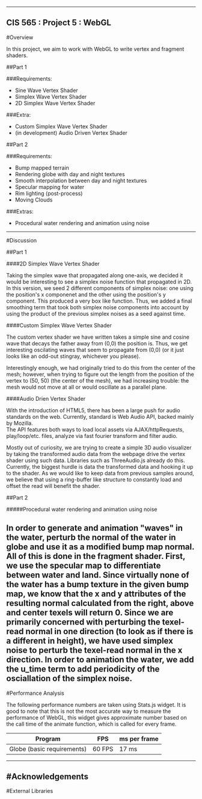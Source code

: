 -------------------------------------------------------------------------------
CIS 565 : Project 5 : WebGL
-------------------------------------------------------------------------------
#Overview

In this project, we aim to work with WebGL to write vertex and fragment shaders.
 
##Part 1

###Requirements:
* Sine Wave Vertex Shader
* Simplex Wave Vertex Shader
* 2D Simplex Wave Vertex Shader

###Extra:
* Custom Simplex Wave Vertex Shader
* (in development) Audio Driven Vertex Shader

##Part 2

###Requirements:
* Bump mapped terrain
* Rendering globe with day and night textures
* Smooth interpolation between day and night textures
* Specular mapping for water
* Rim lighting (post-process)
* Moving Clouds

###Extras:
* Procedural water rendering and animation using noise 

-----------

#Discussion

##Part 1

####2D Simplex Wave Vertex Shader

Taking the simplex wave that propagated along one-axis, we decided it would be 
interesting to see a simplex noise function that propagated in 2D.  In this 
version, we seed 2 different components of simplex noise: one using the position's
x componenet and the other using the position's y component. This produced a 
very box like function.  Thus, we added a final smoothing term that took 
both simplex noise components into account by using the product of the previous 
simplex noises as a seed against time.

####Custom Simplex Wave Vertex Shader

The custom vertex shader we have written takes a simple sine and cosine wave 
that decays the father away from (0,0) the position is.  Thus, we get interesting
oscilating waves that seem to propagate from (0,0) (or it just looks like an 
odd-out stingray, whichever you please).  

Interestingly enough, we had originally tried to do this from the center of the
mesh; however, when trying to figure out the length from the position of the 
vertex to (50, 50) (the center of the mesh), we had increasing trouble: the mesh
would not move at all or would oscillate as a parallel plane.

####Audio Drien Vertex Shader

With the introduction of HTML5, there has been a large push for audio standards
on the web.  Currently, standard is Web Audio API, backed mainly by Mozilla.  
The API features both ways to load local assets via AJAX/httpRequests, play/loop/etc.
 files, analyze via fast fourier transform and filter audio.  

Mostly out of curiosity, we are trying to create a simple 3D audio visualizer 
by taking the transformed audio data from the webpage drive the vertex shader
using such data.  Libraries such as ThreeAudio.js already do this. 
Currently, the biggest hurdle is data the transformed data 
and hooking it up to the shader.  As we would like to keep data from previous 
samples around, we believe that using a ring-buffer like structure to constantly
 load and offset the read will benefit the shader.  

##Part 2

#####Procedural water rendering and animation using noise

In order to generate and animation "waves" in the water, perturb the normal 
of the water in globe and use it as a modified bump map normal.  All of this 
is done in the fragment shader. First, we use the specular map to differentiate
between water and land. Since virtually none of the water has a bump texture
in the given bump map, we know that the x and y attributes of the resulting 
normal calculated from the right, above and center texels will return 0. 
Since we are primarily concerned with perturbing the texel-read normal in one direction 
(to look as if there is a different in height), we have used simplex noise to 
perturb the texel-read normal in the x direction. In order to animation the water, 
we add the u_time term to add periodicity of the osciallation of the simplex
noise.
-----------

#Performance Analysis

The following performance numbers are taken using Stats.js widget.  It is good
to note that this is not the most accurate way to measure the performance of 
WebGL, this widget gives approximate number based on the call time of the 
animate function, which is called for every frame.

Program | FPS | ms per frame
---- | ---- | ----
Globe (basic requirements) | 60 FPS | 17 ms

-----------
#Acknowledgements
-----------
#External Libraries

